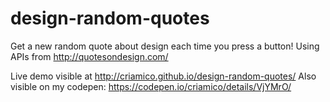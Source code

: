 # design-random-quotes
Get a new random quote about design each time you press a button!
Using APIs from http://quotesondesign.com/

Live demo visible at http://criamico.github.io/design-random-quotes/
Also visible on my codepen: https://codepen.io/criamico/details/VjYMrO/
